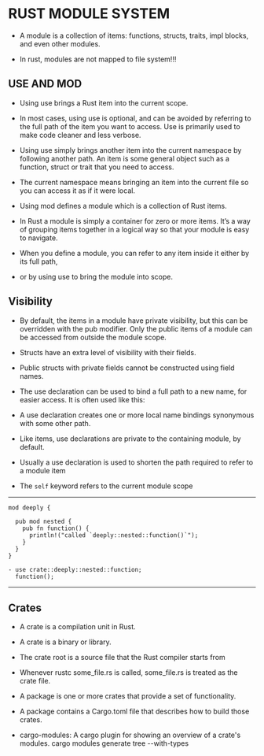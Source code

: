 # RUST MODULE SYSTEM

- A module is a collection of items: functions, structs, traits, impl blocks, and even other modules.

- In rust, modules are not mapped to file system!!!

## USE AND MOD 

- Using use brings a Rust item into the current scope. 
- In most cases, using use is optional, and can be avoided by referring to the full path of the item you 
want to access. Use is primarily used to make code cleaner and less verbose.
- Using use simply brings another item into the current namespace by following another path.
An item is some general object such as a function, struct or trait that you need to access.
- The current namespace means bringing an item into the current file so you can access it as if it were local.

- Using mod defines a module which is a collection of Rust items.
- In Rust a module is simply a container for zero or more items. It’s a way of grouping items together in a logical way so that your module is easy to navigate.
- When you define a module, you can refer to any item inside it either by its full path, 
- or by using use to bring the module into scope.


## Visibility
- By default, the items in a module have private visibility, but this can be overridden with the pub modifier. 
Only the public items of a module can be accessed from outside the module scope.

- Structs have an extra level of visibility with their fields.
- Public structs with private fields cannot be constructed using field names.

- The use declaration can be used to bind a full path to a new name, for easier access. 
It is often used like this:
- A use declaration creates one or more local name bindings synonymous with some other path.
- Like items, use declarations are private to the containing module, by default.
- Usually a use declaration is used to shorten the path required to refer to a module item
- The `self` keyword refers to the current module scope

------------------------------------------------------------------------------------------
```aidl
mod deeply {

  pub mod nested {
    pub fn function() {
      println!("called `deeply::nested::function()`");
    }
  }
}

- use crate::deeply::nested::function;
  function();
```

------------------------------------------------------------------------------------------

## Crates

- A crate is a compilation unit in Rust.
- A crate is a binary or library.
- The crate root is a source file that the Rust compiler starts from
- Whenever rustc some_file.rs is called, some_file.rs is treated as the crate file.

- A package is one or more crates that provide a set of functionality. 
- A package contains a Cargo.toml file that describes how to build those crates.

- cargo-modules: A cargo plugin for showing an overview of a crate's modules.
cargo modules generate tree --with-types
